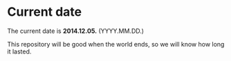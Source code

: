 # Current date

The current date is **2014.12.05.** (YYYY.MM.DD.)

This repository will be good when the world ends, so we will know how long it lasted.